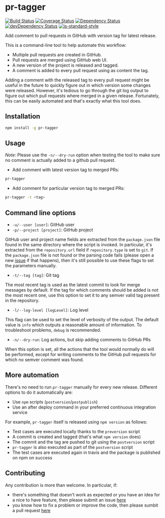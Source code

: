 # pr-tagger

[![Build Status](https://travis-ci.org/jcollado/pr-tagger.svg?branch=master)](https://travis-ci.org/jcollado/pr-tagger)
[![Coverage Status](https://coveralls.io/repos/jcollado/pr-tagger/badge.svg?branch=master&service=github)](https://coveralls.io/github/jcollado/pr-tagger?branch=master)
[![Dependency Status](https://david-dm.org/jcollado/pr-tagger.svg)](https://david-dm.org/jcollado/pr-tagger)
[![devDependency Status](https://david-dm.org/jcollado/pr-tagger/dev-status.svg)](https://david-dm.org/jcollado/pr-tagger#info=devDependencies)
[![js-standard-style](https://img.shields.io/badge/code%20style-standard-brightgreen.svg)](http://standardjs.com/)

Add comment to pull requests in GitHub with version tag for latest release.

This is a command-line tool to help automate this workflow:
- Multiple pull requests are created in GitHub.
- Pull requests are merged using GitHub web UI.
- A new version of the project is released and tagged.
- A comment is added to every pull request using as content the tag.

Adding a comment with the released tag to every pull request might be useful in the future to quickly figure out in which version some changes were released. However, it's tedious to go through the git log output to figure out which pull requests where merged in a given release. Fortunately, this can be easily automated and that's exactly what this tool does.


## Installation

```bash
npm install -g pr-tagger
```

## Usage

*Note*: Please use the `-n/--dry-run` option when testing the tool to make sure no comment is actually added to a github pull request.

- Add comment with latest version tag to merged PRs:

```bash
pr-tagger
```

- Add comment for particular version tag to merged PRs:

```bash
pr-tagger -t <tag>
```

## Command line options

- `-u/--user [user]`: GitHub user
- `-p/--project [project]`: GitHub project

GitHub user and project name fields are extracted from the `package.json` file found in the same directory where the script is invoked. In particular, it's extracted from the `repository.url` field if `repository.type` is set to `git`. If the `package.json` file is not found or the parsing code fails (please open a new [issue](https://github.com/jcollado/pr-tagger/issues/new) if that happens), then it's still possible to use these flags to set the parameters manually.

- `-t/--tag [tag]`: Git tag

The most recent tag is used as the latest commit to look for merge messages by default. If the tag for which comments should be added is not the most recent one, use this option to set it to any semver valid tag present in the repository.

- `-l/--log-level [logLevel]`: Log level

This flag can be used to set the level of verbosity of the output. The default value is `info` which outputs a reasonable amount of information. To troubleshoot problems, `debug` is recommended.

- `-n/--dry-run`: Log actions, but skip adding comments to GitHub PRs

When this option is set, all the actions that the tool would normally do will be performed, except for writing comments to the GitHub pull requests for which no semver comment was found.

## More automation

There's no need to run `pr-tagger` manually for every new release. Different options to do it automatically are:
- Use `npm` scripts (`postversion`/`postpublish`)
- Use an after deploy command in your preferred continuous integration service

For example, `pr-tagger` itself is released using `npm version` as follows:
- Test cases are executed locally thanks to the `preversion` script
- A commit is created and tagged (that's what `npm version` does)
- The commit and the tag are pushed to git using the `postversion` script
- `pr-tagger` is also executed as part of the `postversion` script
- The test cases are executed again in travis and the package is published on npm on success

## Contributing

Any contribution is more than welcome. In particular, if:

- there's something that doesn't work as expected or you have an idea for a nice to have feature, then please submit an issue [here](https://github.com/jcollado/pr-tagger/issues/new)
- you know how to fix a problem or improve the code, then please sumbit a pull request [here](https://github.com/jcollado/pr-tagger/compare)
